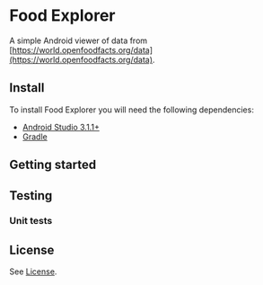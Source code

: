# Food Explorer

A simple Android viewer of data from [https://world.openfoodfacts.org/data](https://world.openfoodfacts.org/data).

## Install

To install Food Explorer you will need the following dependencies:

* [Android Studio 3.1.1+](https://developer.android.com/studio/index.html)
* [Gradle](https://gradle.org/)

## Getting started

## Testing

### Unit tests

## License

See [License](./LICENSE.md).
